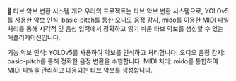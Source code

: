 🎵 타브 악보 변환 시스템
개요
우리의 프로젝트는 타브 악보 변환 시스템으로, YOLOv5를 사용한 악보 인식, basic-pitch를 통한 오디오 음정 감지, mido를 이용한 MIDI 파일 처리를 통해 시각적 및 음성 입력에서 정확하고 읽기 쉬운 타브 악보를 생성할 수 있는 애플리케이션입니다.

기능
악보 인식: YOLOv5를 사용하여 악보를 인식하고 처리합니다.
오디오 음정 감지: basic-pitch를 통해 정확한 음정 변환을 수행합니다.
MIDI 처리: mido를 통합하여 MIDI 파일을 관리하고 대응되는 타브 악보를 생성합니다.
